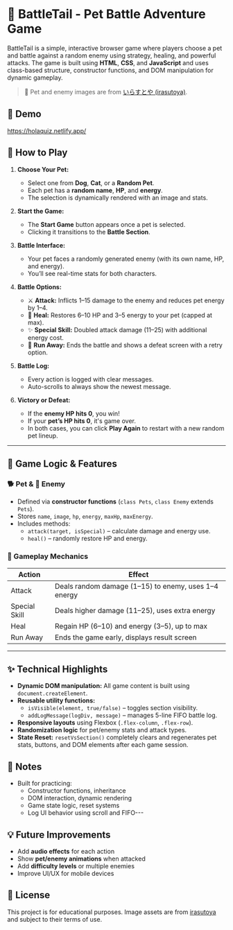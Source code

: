 # 🐾 BattleTail - Pet Battle Adventure Game

BattleTail is a simple, interactive browser game where players choose a pet and battle against a random enemy using strategy, healing, and powerful attacks. The game is built using **HTML**, **CSS**, and **JavaScript** and uses class-based structure, constructor functions, and DOM manipulation for dynamic gameplay.

> 🎨 Pet and enemy images are from [いらすとや (irasutoya)](https://www.irasutoya.com/p/terms.html).

## 🧠 Demo

<https://holaquiz.netlify.app/>

## 🚀 How to Play

1. **Choose Your Pet:**

   - Select one from **Dog**, **Cat**, or a **Random Pet**.
   - Each pet has a **random name**, **HP**, and **energy**.
   - The selection is dynamically rendered with an image and stats.

2. **Start the Game:**

   - The **Start Game** button appears once a pet is selected.
   - Clicking it transitions to the **Battle Section**.

3. **Battle Interface:**

   - Your pet faces a randomly generated enemy (with its own name, HP, and energy).
   - You’ll see real-time stats for both characters.

4. **Battle Options:**

   - ⚔️ **Attack:** Inflicts 1–15 damage to the enemy and reduces pet energy by 1–4.
   - 💖 **Heal:** Restores 6–10 HP and 3–5 energy to your pet (capped at max).
   - ✨ **Special Skill:** Doubled attack damage (11–25) with additional energy cost.
   - 🏃 **Run Away:** Ends the battle and shows a defeat screen with a retry option.

5. **Battle Log:**

   - Every action is logged with clear messages.
   - Auto-scrolls to always show the newest message.

6. **Victory or Defeat:**
   - If the **enemy HP hits 0**, you win!
   - If your **pet’s HP hits 0**, it's game over.
   - In both cases, you can click **Play Again** to restart with a new random pet lineup.

---

## 🧠 Game Logic & Features

### 🐕 Pet & 👹 Enemy

- Defined via **constructor functions** (`class Pets`, `class Enemy` extends `Pets`).
- Stores `name`, `image`, `hp`, `energy`, `maxHp`, `maxEnergy`.
- Includes methods:
  - `attack(target, isSpecial)` – calculate damage and energy use.
  - `heal()` – randomly restore HP and energy.

### 🧪 Gameplay Mechanics

| Action        | Effect                                               |
| ------------- | ---------------------------------------------------- |
| Attack        | Deals random damage (1–15) to enemy, uses 1–4 energy |
| Special Skill | Deals higher damage (11–25), uses extra energy       |
| Heal          | Regain HP (6–10) and energy (3–5), up to max         |
| Run Away      | Ends the game early, displays result screen          |

---

## ✨ Technical Highlights

- **Dynamic DOM manipulation:** All game content is built using `document.createElement`.
- **Reusable utility functions:**
  - `isVisible(element, true/false)` – toggles section visibility.
  - `addLogMessage(logDiv, message)` – manages 5-line FIFO battle log.
- **Responsive layouts** using Flexbox (`.flex-column`, `.flex-row`).
- **Randomization logic** for pet/enemy stats and attack types.
- **State Reset:** `resetVsSection()` completely clears and regenerates pet stats, buttons, and DOM elements after each game session.

## 📌 Notes

- Built for practicing:
  - Constructor functions, inheritance
  - DOM interaction, dynamic rendering
  - Game state logic, reset systems
  - Log UI behavior using scroll and FIFO---

## 💡 Future Improvements

- Add **audio effects** for each action
- Show **pet/enemy animations** when attacked
- Add **difficulty levels** or multiple enemies
- Improve UI/UX for mobile devices

## 📜 License

This project is for educational purposes. Image assets are from [irasutoya](https://www.irasutoya.com/p/terms.html) and subject to their terms of use.

